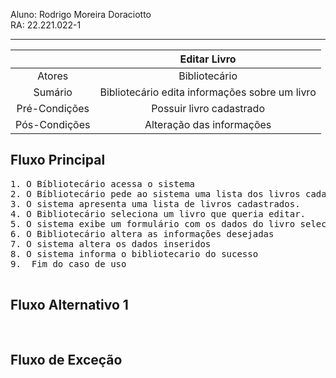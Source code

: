 Aluno: Rodrigo Moreira Doraciotto  
RA: 22.221.022-1
***
|  | Editar Livro |
| :---: | :---: |
| Atores | Bibliotecário |
| Sumário |  Bibliotecário edita informações sobre um livro |
| Pré-Condições | Possuir livro cadastrado |
| Pós-Condições | Alteração das informações |

## Fluxo Principal
<PRE>
1. O Bíbliotecário acessa o sistema
2. O Bíbliotecário pede ao sistema uma lista dos livros cadastrados
3. O sistema apresenta uma lista de livros cadastrados.
4. O Bibliotecário seleciona um livro que queria editar.
5. O sistema exibe um formulário com os dados do livro selecionado tais como: Título, Resumo, Autor, Editora, ISBN e categoria.
6. O Bibliotecário altera as informações desejadas
7. O sistema altera os dados inseridos 
8. O sistema informa o bibliotecario do sucesso
9.  Fim do caso de uso

</PRE>
## Fluxo Alternativo 1
<PRE>

</PRE>

## Fluxo de Exceção
<PRE>

</PRE>